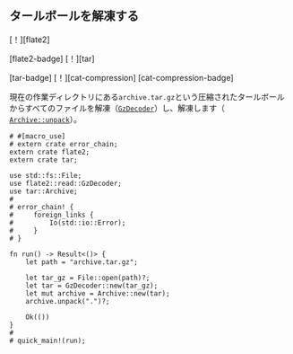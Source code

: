 ## <!--Decompress a tarball--> タールボールを解凍する

<!--[!][flate2]-->
[！][flate2]
<!--[flate2-badge] [!][tar]-->
[flate2-badge] [！][tar]
<!--[tar-badge] [!][cat-compression]-->
[tar-badge] [！][cat-compression]
[cat-compression-badge]
<!--Decompress ([`GzDecoder`]) and extract ([`Archive::unpack`]) all files from a compressed tarball named `archive.tar.gz` located in the current working directory to the same location.-->
現在の作業ディレクトリにある`archive.tar.gz`という圧縮されたタールボールからすべてのファイルを解凍（[`GzDecoder`]）し、解凍します（ [`Archive::unpack`]）。

```rust,no_run
# #[macro_use]
# extern crate error_chain;
extern crate flate2;
extern crate tar;

use std::fs::File;
use flate2::read::GzDecoder;
use tar::Archive;
#
# error_chain! {
#     foreign_links {
#         Io(std::io::Error);
#     }
# }

fn run() -> Result<()> {
    let path = "archive.tar.gz";

    let tar_gz = File::open(path)?;
    let tar = GzDecoder::new(tar_gz);
    let mut archive = Archive::new(tar);
    archive.unpack(".")?;

    Ok(())
}
#
# quick_main!(run);
```

<!--[`Archive::unpack`]: https://docs.rs/tar/*/tar/struct.Archive.html#method.unpack
 [`GzDecoder`]: https://docs.rs/flate2/*/flate2/read/struct.GzDecoder.html
-->
[`Archive::unpack`]: https://docs.rs/tar/*/tar/struct.Archive.html#method.unpack
 [`GzDecoder`]: https://docs.rs/flate2/*/flate2/read/struct.GzDecoder.html

